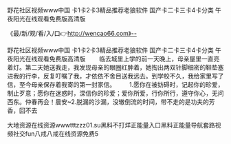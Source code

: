 野花社区视频www中国
卡1卡2卡3精品推荐老狼软件
国产卡二卡三卡4卡分类
午夜阳光在线观看免费版高清版


《最/新/观/看/入/口👉http://wencao66.com》--

野花社区视频www中国
卡1卡2卡3精品推荐老狼软件
国产卡二卡三卡4卡分类
午夜阳光在线观看免费版高清版
　　临去城里上学的前一天晚上，母亲屋里一直亮着灯。第二天她送我走，我发现母亲的眼圈红肿着，她掏出两双针脚细密的鞋垫塞进我的行李，反复叮嘱了我，才依依不舍目送我远去。到学校不久，我给家里写了信，至今母亲保存着我寄的第一封家信。
　　1.愿你在被妨碍时，记起你的珍爱，制止歹意；愿你在迷惑时，深信你的珍爱；爱你所爱，行你所行，遵守你心，无问西东。仲春再会！晨安~2.脱漏的沙漏，没辙倒流的时间，带不走的是功夫的芳香，回不去





大地资源在线资源wwwtttzzz01.su黑料不打烊正能量入口黑料正能量导航套路视频社交fun八戒八戒在线资源免费5
